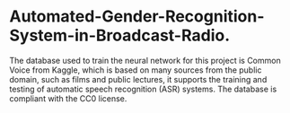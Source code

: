 # Automated-Gender-Recognition-System-in-Broadcast-Radio.

The database used to train the neural network for this project is Common Voice from Kaggle, which is based on many sources from the public domain, such as films and public lectures, it supports the training and testing of automatic speech recognition (ASR) systems. The database is compliant with the CC0 license.
